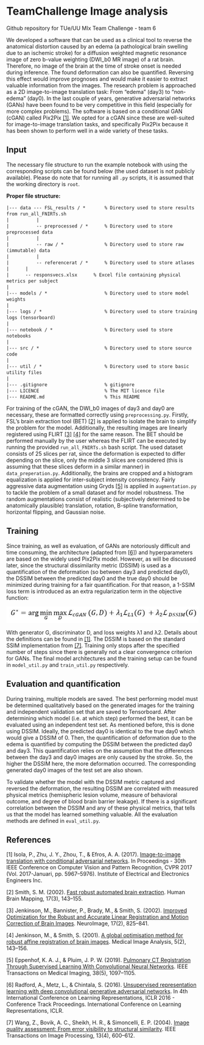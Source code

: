 # TeamChallenge Image analysis
Github repository for TUe/UU MIx Team Challenge - team 6

We developed a software that can be used as a clinical tool to reverse the anatomical distortion caused by an edema (a pathological brain swelling due to an ischemic stroke) for a diffusion weighted magnetic resonance image of zero b-value weighting (DWI_b0 MR image) of a rat brain. Therefore, no image of the brain at the time of stroke onset is needed during inference. The found deformation can also be quantified. Reversing this effect would improve prognoses and would make it easier to extract valuable information from the images. The research problem is approached as a 2D image-to-image translation task: From “edema” (day3) to “non-edema” (day0). In the last couple of years, generative adversarial networks (GANs) have been found to be very competitive in this field (especially for more complex problems). The software is based on a conditional GAN (cGAN) called Pix2Pix [[1]](#1). We opted for a cGAN since these are well-suited for image-to-image translation tasks, and specifically Pix2Pix because it has been shown to perform well in a wide variety of these tasks.

## Input
The necessary file structure to run the example notebook with using the corresponding scripts can be found below (the used dataset is not publicly available). Please do note that for running all `.py` scripts, it is assumed that the working directory is `root`.

**Proper file structure:**
```
|--- data --- FSL_results / *       % Directory used to store results from run_all_FNIRTs.sh 
|          | 
|          -- preprocessed / *      % Directory used to store preprocessed data
|          | 
|          -- raw / *               % Directory used to store raw (immutable) data
|          | 
|          -- referencerat / *      % Directory used to store atlases
|	   |
|	   -- responsvecs.xlsx      % Excel file containing physical metrics per subject
| 
|--- models / *                     % Directory used to store model weights
|
|--- logs / *                       % Directory used to store training logs (tensorboard)
|
|--- notebook / *                   % Directory used to store notebooks
|
|--- src / *                        % Directory used to store source code
|
|--- util / *                       % Directory used to store basic utility files
|
|--- .gitignore                     % gitignore
|--- LICENCE                        % The MIT licence file
|--- README.md                      % This README
```

For training of the cGAN, the DWI_b0 images of day3 and day0 are necessary, these are formatted correctly using `preprocessing.py`.  Firstly, FSL’s brain extraction tool (BET) [[2]](#2) is applied to isolate the brain to simplify the problem for the model. Additionally, the resulting images are linearly registered using FLIRT [[3]](#3) [[4]](#4) for the same reason. The BET should be performed manually by the user whereas the FLIRT can be executed by running the provided `run_all_FNIRTs.sh` bash script. The used dataset consists of 25 slices per rat, since the deformation is expected to differ depending on the slice, only the middle 3 slices are considered (this is assuming that these slices deform in a similar manner) in `data_preperation.py`. Additionally, the brains are cropped and a histogram equalization is applied for inter-subject intensity consistency. Fairly aggressive data augmentation using Gryds [[5]](#5) is applied in `augmentation.py` to tackle the problem of a small dataset and for model robustness. The random augmentations consist of realistic (subjectively determined to be anatomically plausible) translation, rotation, B-spline transformation, horizontal flipping, and Gaussian noise.

## Training
Since training, as well as evaluation, of GANs are notoriously difficult and time consuming, the architecture (adapted from [[6]](#6)) and hyperparameters are based on the widely used Pix2Pix model. However, as will be discussed later, since the structural dissimilarity metric (DSSIM) is used as a quantification of the deformation (so between day3 and predicted day0), the DSSIM between the predicted day0 and the true day0 should be minimized during training for a fair quantification. For that reason, a 1-SSIM loss term is introduced as an extra regularization term in the objective function:

![Screenshot](object_function.JPG)

With generator G, discriminator D, and loss weights λ1 and λ2. Details about the definitions can be found in [[1]](#1). The DSSIM is based on the standard SSIM implementation from [[7]](#7). Training only stops after the specified number of steps since there is generally not a clear convergence criterion for GANs. The final model architectures and the training setup can be found in `model_util.py` and `train_util.py` respectively. 

## Evaluation and quantification
During training, multiple models are saved. The best performing model must be determined qualitatively based on the generated images for the training and independent validation set that are saved to Tensorboard. After determining which model (i.e. at which step) performed the best, it can be evaluated using an independent test set. As mentioned before, this is done using DSSIM. Ideally, the predicted day0 is identical to the true day0 which would give a DSSIM of 0. Then, the quantification of deformation due to the edema is quantified by computing the DSSIM between the predicted day0 and day3. This quantification relies on the assumption that the differences between the day3 and day0 images are only caused by the stroke. So, the higher the DSSIM here, the more deformation occurred. The corresponding generated day0 images of the test set are also shown.
	
To validate whether the model with the DSSIM metric captured and reversed the deformation, the resulting DSSIM are correlated with measured physical metrics (hemispheric lesion volume, measure of behavioral outcome, and degree of blood brain barrier leakage). If there is a significant correlation between the DSSIM and any of these physical metrics, that tells us that the model has learned something valuable. All the evaluation methods are defined in `eval_util.py`.

## References
<a id="1">[1]</a> 
Isola, P., Zhu, J. Y., Zhou, T., & Efros, A. A. (2017). [Image-to-image translation with conditional adversarial networks](https://doi.org/10.1109/CVPR.2017.632). In Proceedings - 30th IEEE Conference on Computer Vision and Pattern Recognition, CVPR 2017 (Vol. 2017-Januari, pp. 5967–5976). Institute of Electrical and Electronics Engineers Inc. 

<a id="2">[2]</a> 
Smith, S. M. (2002). [Fast robust automated brain extraction](https://doi.org/10.1002/hbm.10062). Human Brain Mapping, 17(3), 143–155. 

<a id="3">[3]</a>
Jenkinson, M., Bannister, P., Brady, M., & Smith, S. (2002). [Improved Optimization for the Robust and Accurate Linear Registration and Motion Correction of Brain Images](https://doi.org/10.1006/nimg.2002.1132). NeuroImage, 17(2), 825–841. 

<a id="4">[4]</a>
Jenkinson, M., & Smith, S. (2001). [A global optimisation method for robust affine registration of brain images](https://doi.org/10.1016/S1361-8415(01)00036-6). Medical Image Analysis, 5(2), 143–156. 

<a id="5">[5]</a>
Eppenhof, K. A. J., & Pluim, J. P. W. (2019). [Pulmonary CT Registration Through Supervised Learning With Convolutional Neural Networks](https://doi.org/10.1109/TMI.2018.2878316). IEEE Transactions on Medical Imaging, 38(5), 1097–1105. 

<a id="6">[6]</a>
Radford, A., Metz, L., & Chintala, S. (2016). [Unsupervised representation learning with deep convolutional generative adversarial networks](https://arxiv.org/abs/1511.06434v2). In 4th International Conference on Learning Representations, ICLR 2016 - Conference Track Proceedings. International Conference on Learning Representations, ICLR.

<a id="7">[7]</a>
Wang, Z., Bovik, A. C., Sheikh, H. R., & Simoncelli, E. P. (2004). [Image quality assessment: From error visibility to structural similarity](https://doi.org/10.1109/TIP.2003.819861). IEEE Transactions on Image Processing, 13(4), 600–612. 

